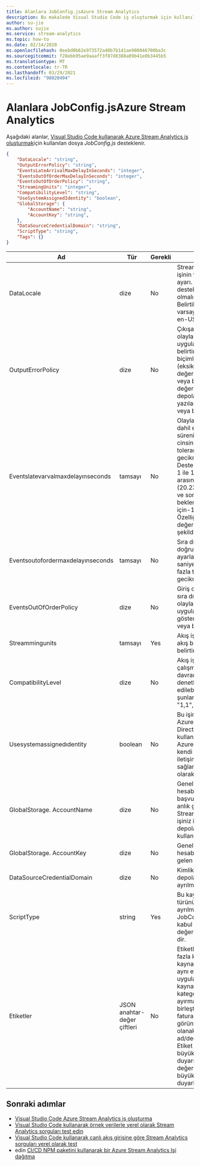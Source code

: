 ```yaml
---
title: Alanlara JobConfig.jsAzure Stream Analytics
description: Bu makalede Visual Studio Code iş oluşturmak için kullanılan dosya JobConfig.jsAzure Stream Analytics için desteklenen alanlar listelenmektedir.
author: su-jie
ms.author: sujie
ms.service: stream-analytics
ms.topic: how-to
ms.date: 02/14/2020
ms.openlocfilehash: 0eebd0b62e973572a40b7b141ae908046700ba3c
ms.sourcegitcommit: f28ebb95ae9aaaff3f87d8388a09b41e0b3445b5
ms.translationtype: MT
ms.contentlocale: tr-TR
ms.lasthandoff: 03/29/2021
ms.locfileid: "98020494"
---
```

# <a name="azure-stream-analytics-jobconfigjson-fields"></a>Alanlara JobConfig.jsAzure Stream Analytics

Aşağıdaki alanlar, [Visual Studio Code kullanarak Azure Stream Analytics iş oluşturmak](quick-create-visual-studio-code.md)için kullanılan dosya *JobConfig.js* desteklenir.

```json
{
    "DataLocale": "string",
    "OutputErrorPolicy": "string",
    "EventsLateArrivalMaxDelayInSeconds": "integer",
    "EventsOutOfOrderMaxDelayInSeconds": "integer",
    "EventsOutOfOrderPolicy": "string",
    "StreamingUnits": "integer",
    "CompatibilityLevel": "string",
    "UseSystemAssignedIdentity": "boolean",
    "GlobalStorage": {
        "AccountName": "string",
        "AccountKey": "string",
    },
    "DataSourceCredentialDomain": "string",
    "ScriptType": "string",
    "Tags": {}
}
```

|Ad|Tür|Gerekli|Değer|
|----|----|--------|-----|
|DataLocale|dize|No|Stream Analytics işinin veri yerel ayarı. Değer, desteklenen bir ad olmalıdır. Belirtilmemişse, varsayılan olarak ' en-US ' olur.|
|OutputErrorPolicy|dize|No|Çıkışa ulaşan olaylara uygulanacak ilkeyi belirtir ve hatalı biçimlendirilmiş (eksik sütun değerleri, yanlış tür veya boyutun sütun değerleri), dış depolamaya yazılamaz. -Durdur veya bırak|
|Eventslatevarvalmaxdelayınseconds|tamsayı|No|Olayların geç olarak dahil edildiği sürenin saniye cinsinden en fazla toleransable gecikme süresi. Desteklenen Aralık-1 ile 1814399 arasında (20.23:59:59 gün) ve sonsuza kadar beklemeyi belirtmek için-1 kullanılır. Özelliği yoksa,-1 değeri olacak şekilde yorumlanır.|
|Eventsoutofordermaxdelayınseconds|tamsayı|No|Sıra dışı olayların doğru şekilde ayarlanabilebileceği, saniye cinsinden en fazla toleransız gecikme.|
|EventsOutOfOrderPolicy|dize|No|Giriş olay akışında sıra dışı gelen olaylara uygulanacak ilkeyi gösterir. -Ayarla veya bırak|
|Streammingunits|tamsayı|Yes|Akış işinin kullandığı akış birimi sayısını belirtir.|
|CompatibilityLevel|dize|No|Akış işinin belirli çalışma zamanı davranışlarını denetler. -Kabul edilebilir değerler şunlardır "1,0", "1,1", "1,2"|
|Usesystemassignedıdentity|boolean|No|Bu işin, yönetilen bir Azure Active Directory kimliği kullanarak diğer Azure hizmetleriyle kendi kendine iletişim kurmasını sağlamak için true olarak ayarlayın.|
|GlobalStorage. AccountName|dize|No|Genel depolama hesabı, SQL başvuru verileri anlık görüntüleri gibi Stream Analytics işiniz ile ilgili içeriği depolamak için kullanılır.|
|GlobalStorage. AccountKey|dize|No|Genel depolama hesabı için karşılık gelen anahtar.|
|DataSourceCredentialDomain|dize|No|Kimlik bilgisi yerel depolaması için ayrılmış özellik.|
|ScriptType|string|Yes|Bu kaynak dosyanın türünün belirtildiği ayrılmış özellik. JobConfig.jsiçin kabul edilebilir değer "JobConfig" dir.|
|Etiketler|JSON anahtar-değer çiftleri|No|Etiketler, birden fazla kaynağa ve kaynak grubuna aynı etiketi uygulayarak kaynakları kategorilere ayırmanıza ve birleştirilmiş faturalandırmayı görüntülemenize olanak tanıyan ad/değer çiftleridir. Etiket adları büyük/küçük harfe duyarsızdır ve etiket değerleri büyük/küçük harfe duyarlıdır.|

## <a name="next-steps"></a>Sonraki adımlar

* [Visual Studio Code Azure Stream Analytics iş oluşturma](quick-create-visual-studio-code.md)
* [Visual Studio Code kullanarak örnek verilerle yerel olarak Stream Analytics sorguları test edin](visual-studio-code-local-run.md)
* [Visual Studio Code kullanarak canlı akış girişine göre Stream Analytics sorguları yerel olarak test](visual-studio-code-local-run-live-input.md) 
* edin [CI/CD NPM paketini kullanarak bir Azure Stream Analytics Işi dağıtma](./cicd-overview.md)
